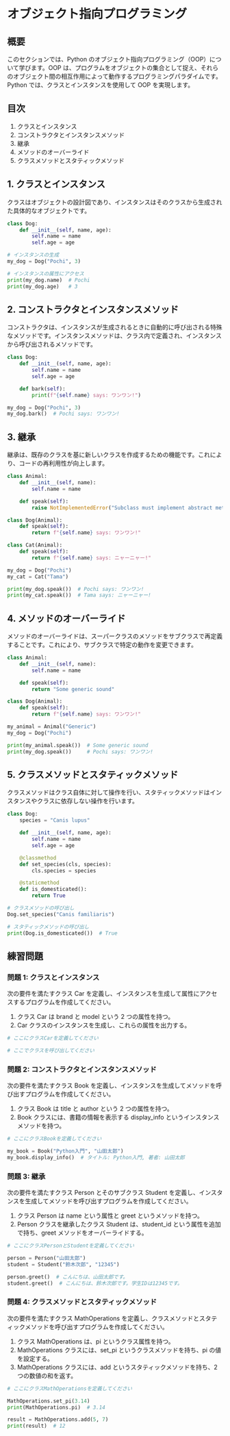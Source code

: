 # オブジェクト指向プログラミング

## 概要

このセクションでは、Python のオブジェクト指向プログラミング（OOP）について学びます。OOP は、プログラムをオブジェクトの集合として捉え、それらのオブジェクト間の相互作用によって動作するプログラミングパラダイムです。Python では、クラスとインスタンスを使用して OOP を実現します。

## 目次

1. クラスとインスタンス
2. コンストラクタとインスタンスメソッド
3. 継承
4. メソッドのオーバーライド
5. クラスメソッドとスタティックメソッド

## 1. クラスとインスタンス

クラスはオブジェクトの設計図であり、インスタンスはそのクラスから生成された具体的なオブジェクトです。

```python
class Dog:
    def __init__(self, name, age):
        self.name = name
        self.age = age

# インスタンスの生成
my_dog = Dog("Pochi", 3)

# インスタンスの属性にアクセス
print(my_dog.name)  # Pochi
print(my_dog.age)   # 3
```

## 2. コンストラクタとインスタンスメソッド

コンストラクタは、インスタンスが生成されるときに自動的に呼び出される特殊なメソッドです。インスタンスメソッドは、クラス内で定義され、インスタンスから呼び出されるメソッドです。

```py
class Dog:
    def __init__(self, name, age):
        self.name = name
        self.age = age

    def bark(self):
        print(f"{self.name} says: ワンワン!")

my_dog = Dog("Pochi", 3)
my_dog.bark()  # Pochi says: ワンワン!
```

## 3. 継承

継承は、既存のクラスを基に新しいクラスを作成するための機能です。これにより、コードの再利用性が向上します。

```py
class Animal:
    def __init__(self, name):
        self.name = name

    def speak(self):
        raise NotImplementedError("Subclass must implement abstract method")

class Dog(Animal):
    def speak(self):
        return f"{self.name} says: ワンワン!"

class Cat(Animal):
    def speak(self):
        return f"{self.name} says: ニャーニャー!"

my_dog = Dog("Pochi")
my_cat = Cat("Tama")

print(my_dog.speak())  # Pochi says: ワンワン!
print(my_cat.speak())  # Tama says: ニャーニャー!
```

## 4. メソッドのオーバーライド

メソッドのオーバーライドは、スーパークラスのメソッドをサブクラスで再定義することです。これにより、サブクラスで特定の動作を変更できます。

```py
class Animal:
    def __init__(self, name):
        self.name = name

    def speak(self):
        return "Some generic sound"

class Dog(Animal):
    def speak(self):
        return f"{self.name} says: ワンワン!"

my_animal = Animal("Generic")
my_dog = Dog("Pochi")

print(my_animal.speak())  # Some generic sound
print(my_dog.speak())     # Pochi says: ワンワン!
```

## 5. クラスメソッドとスタティックメソッド

クラスメソッドはクラス自体に対して操作を行い、スタティックメソッドはインスタンスやクラスに依存しない操作を行います。

```py
class Dog:
    species = "Canis lupus"

    def __init__(self, name, age):
        self.name = name
        self.age = age

    @classmethod
    def set_species(cls, species):
        cls.species = species

    @staticmethod
    def is_domesticated():
        return True

# クラスメソッドの呼び出し
Dog.set_species("Canis familiaris")

# スタティックメソッドの呼び出し
print(Dog.is_domesticated())  # True
```

## 練習問題

### 問題 1: クラスとインスタンス

次の要件を満たすクラス Car を定義し、インスタンスを生成して属性にアクセスするプログラムを作成してください。

1. クラス Car は brand と model という 2 つの属性を持つ。
2. Car クラスのインスタンスを生成し、これらの属性を出力する。

```py
# ここにクラスCarを定義してください

# ここでクラスを呼び出してください
```

### 問題 2: コンストラクタとインスタンスメソッド

次の要件を満たすクラス Book を定義し、インスタンスを生成してメソッドを呼び出すプログラムを作成してください。

1. クラス Book は title と author という 2 つの属性を持つ。
2. Book クラスには、書籍の情報を表示する display_info というインスタンスメソッドを持つ。

```py
# ここにクラスBookを定義してください

my_book = Book("Python入門", "山田太郎")
my_book.display_info()  # タイトル: Python入門, 著者: 山田太郎
```

### 問題 3: 継承

次の要件を満たすクラス Person とそのサブクラス Student を定義し、インスタンスを生成してメソッドを呼び出すプログラムを作成してください。

1. クラス Person は name という属性と greet というメソッドを持つ。
2. Person クラスを継承したクラス Student は、student_id という属性を追加で持ち、greet メソッドをオーバーライドする。

```py
# ここにクラスPersonとStudentを定義してください

person = Person("山田太郎")
student = Student("鈴木次郎", "12345")

person.greet()  # こんにちは、山田太郎です。
student.greet()  # こんにちは、鈴木次郎です。学生IDは12345です。
```

### 問題 4: クラスメソッドとスタティックメソッド

次の要件を満たすクラス MathOperations を定義し、クラスメソッドとスタティックメソッドを呼び出すプログラムを作成してください。

1. クラス MathOperations は、pi というクラス属性を持つ。
2. MathOperations クラスには、set_pi というクラスメソッドを持ち、pi の値を設定する。
3. MathOperations クラスには、add というスタティックメソッドを持ち、2 つの数値の和を返す。

```py
# ここにクラスMathOperationsを定義してください

MathOperations.set_pi(3.14)
print(MathOperations.pi)  # 3.14

result = MathOperations.add(5, 7)
print(result)  # 12
```
